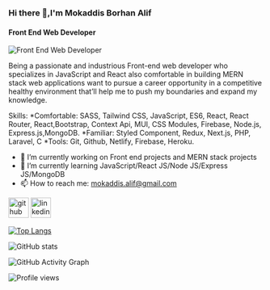 ### Hi there 👋,I'm Mokaddis Borhan Alif
#### Front End Web Developer
![Front End Web Developer](https://avatars.githubusercontent.com/u/69682621?v=4)

Being a passionate and industrious Front-end web developer who specializes in JavaScript and React also comfortable in building MERN stack web applications want to pursue a career opportunity in a competitive healthy environment that’ll help me to push my boundaries and expand my knowledge.

Skills:
*Comfortable: SASS, Tailwind CSS, JavaScript, ES6, React, React Router, React,Bootstrap, Context Api, MUI, CSS Modules, Firebase, Node.js, Express.js,MongoDB.
*Familiar: Styled Component, Redux, Next.js, PHP, Laravel, C
*Tools: Git, Github, Netlify, Firebase, Heroku.

- 🔭 I’m currently working on Front end projects and MERN stack projects
- 🌱 I’m currently learning JavaScript/React JS/Node JS/Express JS/MongoDB
- 📫 How to reach me: mokaddis.alif@gmail.com 


[<img src='https://cdn.jsdelivr.net/npm/simple-icons@3.0.1/icons/github.svg' alt='github' height='40'>](https://github.com/Mokaddis-ALIF)  [<img src='https://cdn.jsdelivr.net/npm/simple-icons@3.0.1/icons/linkedin.svg' alt='linkedin' height='40'>](https://www.linkedin.com/in/Mokaddis-Borhan-Alif/)  

[![Top Langs](https://github-readme-stats.vercel.app/api/top-langs/?username=Mokaddis-ALIF)](https://github.com/anuraghazra/github-readme-stats)

![GitHub stats](https://github-readme-stats.vercel.app/api?username=Mokaddis-ALIF&show_icons=true)  

![GitHub Activity Graph](https://activity-graph.herokuapp.com/graph?username=Mokaddis-ALIF)  

![Profile views](https://gpvc.arturio.dev/Mokaddis-ALIF)  
